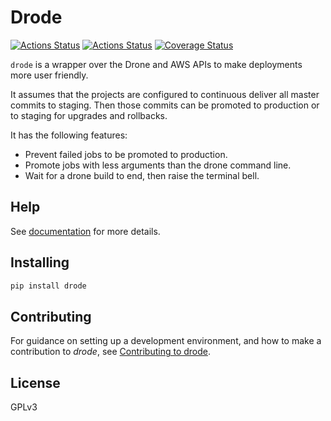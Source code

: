 # Drode

[![Actions Status](https://github.com/lyz-code/drode/workflows/Tests/badge.svg)](https://github.com/lyz-code/drode/actions)
[![Actions Status](https://github.com/lyz-code/drode/workflows/Build/badge.svg)](https://github.com/lyz-code/drode/actions)
[![Coverage Status](https://coveralls.io/repos/github/lyz-code/drode/badge.svg?branch=master)](https://coveralls.io/github/lyz-code/drode?branch=master)

`drode` is a wrapper over the Drone and AWS APIs to make deployments more user
friendly.

It assumes that the projects are configured to continuous deliver all master
commits to staging. Then those commits can be promoted to production or to
staging for upgrades and rollbacks.

It has the following features:

* Prevent failed jobs to be promoted to production.
* Promote jobs with less arguments than the drone command line.
* Wait for a drone build to end, then raise the terminal bell.

## Help

See [documentation](https://lyz-code.github.io/drode) for more details.

## Installing

```bash
pip install drode
```

## Contributing

For guidance on setting up a development environment, and how to make
a contribution to *drode*, see [Contributing to
drode](https://lyz-code.github.io/drode/contributing).

## License

GPLv3

